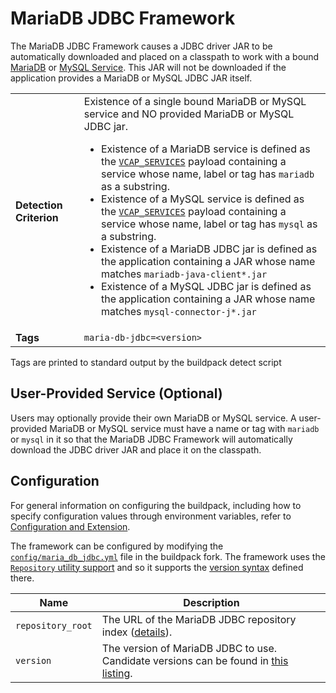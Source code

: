 # MariaDB JDBC Framework
The MariaDB JDBC Framework causes a JDBC driver JAR to be automatically downloaded and placed on a classpath to work with a bound [MariaDB][] or [MySQL Service][].  This JAR will not be downloaded if the application provides a MariaDB or MySQL JDBC JAR itself.

<table>
  <tr>
    <td><strong>Detection Criterion</strong></td>
    <td>Existence of a single bound MariaDB or MySQL service and NO provided MariaDB or MySQL JDBC jar.
      <ul>
        <li>Existence of a MariaDB service is defined as the <a href="http://docs.cloudfoundry.org/devguide/deploy-apps/environment-variable.html#VCAP-SERVICES"><code>VCAP_SERVICES</code></a> payload containing a service whose name, label or tag has <code>mariadb</code> as a substring.</li>
        <li>Existence of a MySQL service is defined as the <a href="http://docs.cloudfoundry.org/devguide/deploy-apps/environment-variable.html#VCAP-SERVICES"><code>VCAP_SERVICES</code></a> payload containing a service whose name, label or tag has <code>mysql</code> as a substring.</li>
        <li>Existence of a MariaDB JDBC jar is defined as the application containing a JAR whose name matches <code>mariadb-java-client*.jar</code></li>
        <li>Existence of a MySQL JDBC jar is defined as the application containing a JAR whose name matches <code>mysql-connector-j*.jar</code></li>
      </ul>
    </td>
  </tr>
  <tr>
    <td><strong>Tags</strong></td>
    <td><code>maria-db-jdbc=&lt;version&gt;</code></td>
  </tr>
</table>
Tags are printed to standard output by the buildpack detect script

## User-Provided Service (Optional)
Users may optionally provide their own MariaDB or MySQL service. A user-provided MariaDB or MySQL service must have a name or tag with `mariadb` or `mysql` in it so that the MariaDB JDBC Framework will automatically download the JDBC driver JAR and place it on the classpath.

## Configuration
For general information on configuring the buildpack, including how to specify configuration values through environment variables, refer to [Configuration and Extension][].

The framework can be configured by modifying the [`config/maria_db_jdbc.yml`][] file in the buildpack fork.  The framework uses the [`Repository` utility support][repositories] and so it supports the [version syntax][] defined there.

| Name | Description
| ---- | -----------
| `repository_root` | The URL of the MariaDB JDBC repository index ([details][repositories]).
| `version` | The version of MariaDB JDBC to use. Candidate versions can be found in [this listing][].

[Configuration and Extension]: ../README.md#configuration-and-extension
[`config/maria_db_jdbc.yml`]: ../config/maria_db_jdbc.yml
[MariaDB]: https://mariadb.com
[MySQL Service]: http://www.mysql.org
[repositories]: extending-repositories.md
[this listing]: http://download.pivotal.io.s3.amazonaws.com/mariadb-jdbc/index.yml
[version syntax]: extending-repositories.md#version-syntax-and-ordering
